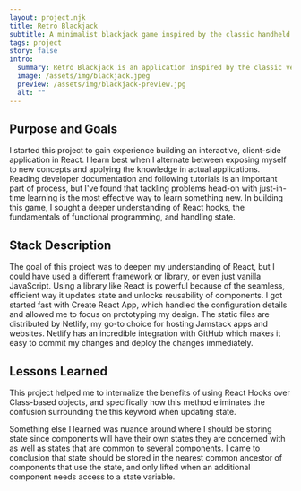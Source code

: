 ```yaml
---
layout: project.njk
title: Retro Blackjack
subtitle: A minimalist blackjack game inspired by the classic handheld version from the early 90's.
tags: project
story: false
intro:
  summary: Retro Blackjack is an application inspired by the classic version from the early 90’s - an attempt to capture the charm and simplicity of the original game.
  image: /assets/img/blackjack.jpeg
  preview: /assets/img/blackjack-preview.jpg
  alt: ""
---
```


## Purpose and Goals

I started this project to gain experience building an interactive, client-side application in React. I learn best when I alternate between exposing myself to new concepts and applying the knowledge in actual applications. Reading developer documentation and following tutorials is an important part of process, but I've found that tackling problems head-on with just-in-time learning is the most effective way to learn something new. In building this game, I sought a deeper understanding of React hooks, the fundamentals of functional programming, and handling state.

## Stack Description

The goal of this project was to deepen my understanding of React, but I could have used a different framework or library, or even just vanilla JavaScript. Using a library like React is powerful because of the seamless, efficient way it updates state and unlocks reusability of components. I got started fast with Create React App, which handled the configuration details and allowed me to focus on prototyping my design. The static files are distributed by Netlify, my go-to choice for hosting Jamstack apps and websites. Netlify has an incredible integration with GitHub which makes it easy to commit my changes and deploy the changes immediately.

## Lessons Learned

This project helped me to internalize the benefits of using React Hooks over Class-based objects, and specifically how this method eliminates the confusion surrounding the this keyword when updating state.

Something else I learned was nuance around where I should be storing state since components will have their own states they are concerned with as well as states that are common to several components. I came to conclusion that state should be stored in the nearest common ancestor of components that use the state, and only lifted when an additional component needs access to a state variable.